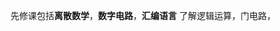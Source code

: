 先修课包括**离散数学**，**数字电路**，**汇编语言**
了解逻辑运算，门电路，
<!--stackedit_data:
eyJoaXN0b3J5IjpbMTcxMTA0MTM0NF19
-->
